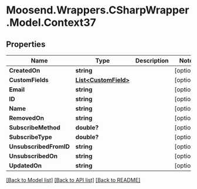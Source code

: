 # Moosend.Wrappers.CSharpWrapper.Model.Context37
## Properties

Name | Type | Description | Notes
------------ | ------------- | ------------- | -------------
**CreatedOn** | **string** |  | [optional] 
**CustomFields** | [**List&lt;CustomField&gt;**](CustomField.md) |  | [optional] 
**Email** | **string** |  | [optional] 
**ID** | **string** |  | [optional] 
**Name** | **string** |  | [optional] 
**RemovedOn** | **string** |  | [optional] 
**SubscribeMethod** | **double?** |  | [optional] 
**SubscribeType** | **double?** |  | [optional] 
**UnsubscribedFromID** | **string** |  | [optional] 
**UnsubscribedOn** | **string** |  | [optional] 
**UpdatedOn** | **string** |  | [optional] 

[[Back to Model list]](../README.md#documentation-for-models) [[Back to API list]](../README.md#documentation-for-api-endpoints) [[Back to README]](../README.md)

